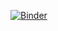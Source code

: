 [![Binder](https://mybinder.org/badge_logo.svg)](https://mybinder.org/v2/gh/sameermaharjan-uc/my-first-binder/HEAD)
